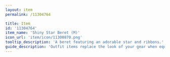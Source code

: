 ```yaml
---
layout: item
permalink: /11304764

title: Item
id: '11304764'
item_name: 'Shiny Star Beret (M)'
icon_url: 'item/icon/11300870.png'
tooltip_description: 'A beret featuring an adorable star and ribbons.'
guide_description: 'Outfit items replace the look of your gear when equipped.'
---
```

